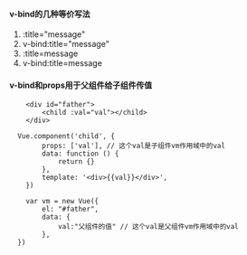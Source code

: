 #### v-bind的几种等价写法
1. :title="message"
2. v-bind:title="message"
3. :title=message
4. v-bind:title=message

#### v-bind和props用于父组件给子组件传值
```
    <div id="father">
        <child :val="val"></child>      
    </div>
```
```
  Vue.component('child', {
        props: ['val'], // 这个val是子组件vm作用域中的val
        data: function () {
            return {}
        },
        template: '<div>{{val}}</div>', 
    })

    var vm = new Vue({
        el: "#father",
        data: {
            val:"父组件的值" // 这个val是父组件vm作用域中的val
        },
  })
```
